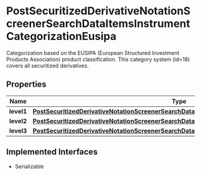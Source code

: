 

# PostSecuritizedDerivativeNotationScreenerSearchDataItemsInstrumentCategorizationEusipa

Categorization based on the EUSIPA (European Structured Investment Products Association) product classification. This category system (id=18) covers all securitized derivatives.

## Properties

Name | Type | Description | Notes
------------ | ------------- | ------------- | -------------
**level1** | [**PostSecuritizedDerivativeNotationScreenerSearchDataItemsInstrumentCategorizationDdvLevel1**](PostSecuritizedDerivativeNotationScreenerSearchDataItemsInstrumentCategorizationDdvLevel1.md) |  |  [optional]
**level2** | [**PostSecuritizedDerivativeNotationScreenerSearchDataItemsInstrumentCategorizationEusipaLevel2**](PostSecuritizedDerivativeNotationScreenerSearchDataItemsInstrumentCategorizationEusipaLevel2.md) |  |  [optional]
**level3** | [**PostSecuritizedDerivativeNotationScreenerSearchDataItemsInstrumentCategorizationEusipaLevel3**](PostSecuritizedDerivativeNotationScreenerSearchDataItemsInstrumentCategorizationEusipaLevel3.md) |  |  [optional]


## Implemented Interfaces

* Serializable


